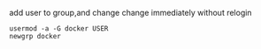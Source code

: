 
add user to group,and change change immediately without relogin

```
usermod -a -G docker USER
newgrp docker
```


